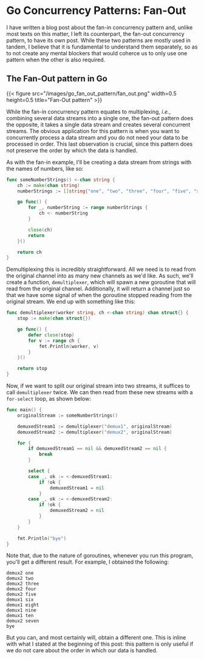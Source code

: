 # Go Concurrency Patterns: Fan-Out


I have written a blog post about the fan-in concurrency pattern and, unlike most texts on this matter, I left its counterpart, the fan-out concurrency pattern, to have its own post. While these two patterns are mostly used in tandem, I believe that it is fundamental to understand them separately, so as to not create any mental blockers that would coherce us to only use one pattern when the other is also required.

## The Fan-Out pattern in Go

{{< figure src="/images/go_fan_out_pattern/fan_out.png" width=0.5 height=0.5 title="Fan-Out pattern" >}}

While the fan-in concurrency pattern equates to multiplexing, *i.e.*, combining several data streams into a single one, the fan-out pattern does the opposite, it takes a single data stream and creates several concurrent streams. The obvious application for this pattern is when you want to concurrently process a data stream and you do not need your data to be processed in order. This last observation is crucial, since this pattern does not preserve the order by which the data is handled.

As with the fan-in example, I'll be creating a data stream from strings with the names of numbers, like so:
```go
func someNumberStrings() <-chan string {
	ch := make(chan string)
	numberStrings := []string{"one", "two", "three", "four", "five", "six", "seven", "eight", "nine", "ten"}

	go func() {
		for _, numberString := range numberStrings {
			ch <- numberString
		}

		close(ch)
		return
	}()

	return ch
}
```

Demultiplexing this is incredibly straightforward. All we need is to read from the original channel into as many new channels as we'd like. As such, we'll create a function, `demultiplexer`, which will spawn a new goroutine that will read from the original channel. Additionally, it will return a channel just so that we have some signal of when the goroutine stopped reading from the original stream. We end up with something like this:

```go
func demultiplexer(worker string, ch <-chan string) chan struct{} {
	stop := make(chan struct{})

	go func() {
		defer close(stop)
		for v := range ch {
			fmt.Println(worker, v)
		}
	}()

	return stop
}
```

Now, if we want to split our original stream into two streams, it suffices to call `demultiplexer` twice. We can then read from these new streams with a `for-select` loop, as shown below:

```go
func main() {
	originalStream := someNumberStrings()

	demuxedStream1 := demultiplexer("demux1", originalStream)
	demuxedStream2 := demultiplexer("demux2", originalStream)

	for {
		if demuxedStream1 == nil && demuxedStream2 == nil {
			break
		}

		select {
		case _, ok := <-demuxedStream1:
			if !ok {
				demuxedStream1 = nil
			}
		case _, ok := <-demuxedStream2:
			if !ok {
				demuxedStream2 = nil
			}
		}
	}

	fmt.Println("bye")
}
```

Note that, due to the nature of goroutines, whenever you run this program, you'll get a different result. For example, I obtained the following:

```plaintext
demux2 one
demux2 two
demux2 three
demux2 four
demux2 five
demux1 six
demux1 eight
demux1 nine
demux1 ten
demux2 seven
bye
```

But you can, and most certainly will, obtain a different one. This is inline with what I stated at the beginning of this post: this pattern is only useful if we do not care about the order in which our data is handled.

